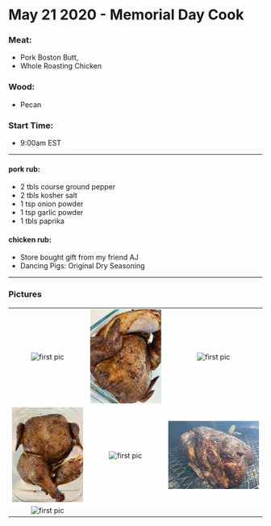 # May 21 2020 - Memorial Day Cook

### Meat:
- Pork Boston Butt, 
- Whole Roasting Chicken

### Wood:
- Pecan

### Start Time: 
- 9:00am EST

---

#### pork rub: 
- 2 tbls course ground pepper
- 2 tbls kosher salt
- 1 tsp onion powder
- 1 tsp garlic powder
- 1 tbls paprika


#### chicken rub:
- Store bought gift from my friend AJ
- Dancing Pigs: Original Dry Seasoning

---

### Pictures

|  |  |  |
|:-------------------------:|:-------------------------:|:-------------------------:|
| ![first pic](../assets/img/2020.05.22/1A37266B-913A-4218-8938-C67E66564918.jpeg) | ![first pic](../assets/img/2020.05.22/2B0CF3E9-4798-41B3-82A2-5BB3A48813B7.jpeg) | ![first pic](../assets/img/2020.05.22/5D6E8C8A-0595-4D50-85DB-C1B207823E8D.jpeg) | 
| ![first pic](../assets/img/2020.05.22/C0EFEEE6-DC80-4576-959C-9872A0B870B3.jpeg)  | ![first pic](../assets/img/2020.05.22/7A8B7035-0957-4AF4-8041-A0A07C17E25B.jpeg) | ![first pic](../assets/img/2020.05.22/96C6E3D7-26B6-44A6-877E-FD6D5C72E2EF.jpeg)  |
|  ![first pic](../assets/img/2020.05.22/B39C85CC-003E-41C4-BA8C-C6448F95774B.jpeg) | | |
